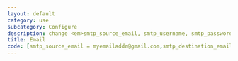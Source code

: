 ```yaml
---
layout: default
category: use
subcategory: Configure
description: change <em>smtp_source_email, smtp_username, smtp_password</em> are login details for your email account and set <em>smtp_destination_email</em> to the send address
title: Email
code: [smtp_source_email = myemailaddr@gmail.com,smtp_destination_email = myemailaddr@gmail.com,smtp_username = myemailaddr@gmail.com,smtp_password = mypassword]
---
```

